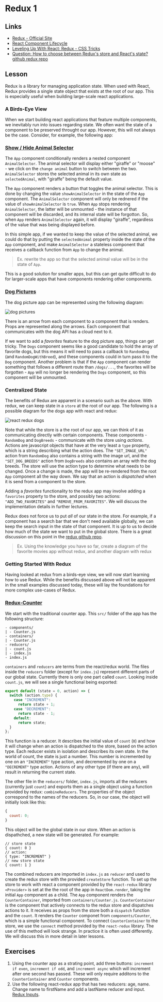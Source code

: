 # Redux 1

## Links

* [Redux - Official Site](https://redux.js.org/)
* [React Component Lifecycle](https://reactjs.org/docs/react-component.html#the-component-lifecycle)
* [Leveling Up With React: Redux - CSS Tricks](https://css-tricks.com/learning-react-redux/)
* [Question: How to choose between Redux's store and React's state? github redux repo](https://github.com/reactjs/redux/issues/1287)

## Lesson

Redux is a library for managing application state. When used with React, Redux provides a single state object that exists at the root of our app. This is especially useful when building large-scale react applications.

### A Birds-Eye View

When we start building react applications that feature multiple components, we inevitably run into issues regarding state. We often want the state of a component to be preserved throught our app. However, this will not always be the case. Consider, for example, the following app:

### [Show / Hide Animal Selector](https://codesandbox.io/s/py858r28j0)

The `App` component conditionally renders a nested component `AnimalSelector`. The animal selector will display either "giraffe" or "moose" - we click on the `change animal` button to switch between the two. `AnimalSelector` stores the selected animal in its own state as `selectedAnimal`, with "giraffe" being the default value.

The `App` component renders a button that toggles the animal selector. This is done by changing the value `showAnimalSelector` in the state of the `App` component. The `AnimalSelector` component will only be rednered if the value of `showAnimalSelector` is `true`. When `App` stops rendering `AnimalSelector`, the latter will be unmounted - the instance of that component will be discarded, and its internal state will be forgotton. So, when `App` renders `AnimalSelector` again, it will display "giraffe", regardless of the value that was being displayed before.

In this simple app, if we wanted to keep the value of the selected animal, we could do that by putting the `selectedAnimal` property inside the state of the `App` component, and make `AnimalSelector` a stateless component that receives a callback function from `App` to change the animal.

> Ex. rewrite the app so that the selected animal value will be in the state of `App`.

This is a good solution for smaller apps, but this can get quite difficult to do for larger-scale apps that have components rendering other components.

### [Dog Pictures](https://codesandbox.io/s/8z91lzo50)

The dog picture app can be represented using the following diagram:

![dog pictures](assets/react_dogs.png?raw=true)

There is an arrow from each component to a component that is renders. Props are represented along the arrows. Each component that communicates with the dog API has a cloud next to it.

If we want to add a _favorites_ feature to the dog picture app, things can get tricky. The `Dogs` component seems like a good candidate to hold the array of favorite dogs, but this means it will need to pass a callback to `RandomDog` (and `RandomDogWithBreed`), and these components could in turn pass it to the `Dog` component. Another problem is that if the `App` component can render something that follows a different route than `/dogs/...`, the favorites will be forgotten - `App` will no longer be rendering the `Dogs` component, so this component will be unmounted.

### Centralized State

The benefits of Redux are apparent in a scenario such as the above. With redux, we can keep state in a `store` at the root of our app. The following is a possible diagram for the dogs app with react and redux:

![react redux dogs](assets/react_redux_dogs.png?raw=true)

Note that while the store is a the root of our app, we can think of it as communicating directly with certain components. These components - `RandomDog` and `DogBreeds` - communicate with the store using _actions_. Actions are javascript objects that have at the very least a `type` property, which is a string describing what the action does. The `"SET_IMAGE_URL"` action from `RandomDog` also contains a string with the image url, and the `"SET_DOG_BREEDS"` action from `DogBreeds` also contains an array with the dog breeds. The store will use the action type to determine what needs to be changed. Once a change is made, the app will be re-rendered from the root `App` component all the way down. We say that an action is _dispatched_ when it is send from a component to the store.

Adding a _favorites_ functionality to the redux app may involve adding a `favorites` property to the store, and possibly two actions: `"ADD_TWO_FAVORITES"` and `"REMOVE_FROM_FAVORITES"`. We will discuss the implementation details in further lectures.

Redux does not force us to put _all_ of our state in the store. For example, if a component has a search bar that we don't need available globally, we can keep the search input in the state of that component. It is up to us to decide how much of the state we want to put in the global store. There is a great discussion on this point in the [redux github repo](https://github.com/reactjs/redux/issues/1287).

> Ex. Using the knowledge you have so far, create a diagram of the favorite movies app without redux, and another diagram with redux

### Getting Started With Redux

Having looked at redux from a birds-eye view, we will now start learning how to use Redux. While the benefits discussed above will not be apparent in the small examples discussed today, these will lay the foundations for more complex use-cases of Redux.

### [Redux-Counter](https://codesandbox.io/s/5w3zprwzop)

We start with the traditional counter app. This `src/` folder of the app has the following structure:

```text
- components/
| - Counter.js
- containers/
| - Counter.js
- reducers/
| - count.js
| - index.js
- index.js
```

`containers` and `reducers` are terms from the react/redux world. The files inside the `reducers` folder (except for `index.js`) represent different parts of our global state. Currently there is only one part called `count`. Looking inside `count.js`, we will see a single functional being exported:

```js
export default (state = 0, action) => {
  switch (action.type) {
    case "INCREMENT":
      return state + 1;
    case "DECREMENT":
      return state - 1;
    default:
      return state;
  }
};
```

This function is a reducer. It describes the initial value of `count` (`0`) and how it will change when an action is dispatched to the store, based on the action type. Each reducer exists in isolation and describes its own state. In the world of count, the state is just a number. This number is incremented by one on an `"INCREMENT"` type action, and decremented by one on a `"DECREMENT"` type action. Actions of any other type (if there are any), will result in returning the current state.

The other file in the `reducers/` folder, `index.js`, imports all the reducers (currently just `count`) and exports them as a single object using a function provided by redux: `combineReducers`. The properties of the object correspond to the names of the reducers. So, in our case, the object will initially look like this:

```js
{
  count: 0;
}
```

This object will be the global state in our store. When an action is dispathched, a new state will be generated. For example:

```text
// store state
{ count: 0 }
// action:
{ type: "INCREMENT" }
// new store state
{ count: 1 }
```

The combined reducers are imported in `index.js` as `reducer` and used to create the redux store with the provided `createStore` function. To set up the store to work with react a component provided by the `react-redux` library `<Provider>` is set at the the root of the app in `ReactDom.render`, taking the initial `App` component as a child. The `App` component renders the `CounterContainer`, imported from `containers/Counter.js`. `CounterContainer` is the component that actively connects to the redux store and dispatches actions to it. It receives as props from the store both a `dispatch` function and the `count`. It renders the `Counter` componet from `components/Counter`, which is a simple functional component. To connect `CounterContainer` to the store, we use the `connect` method provided by the `react-redux` library. The use of this method will look strange. In practice it is often used differently. We will discuss this in more detail in later lessons.

## Exercises

1. Using the counter app as a strating point, add three buttons: `increment if even`, `increment if odd`, and `increment async` which will increment after one second has passed. These will only require additons to the `CounterContainer` and `Counter` components.
2. Use the following react-redux app that has two reducers: age, name. Change name to firstName and add a lastName reducer and input. [Redux Inputs](https://codesandbox.io/s/k23y2qlwr7).
